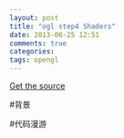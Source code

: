 ```yaml
---
layout: post
title: "ogl step4 Shaders"
date: 2013-06-25 12:51
comments: true
categories: 
tags: opengl
---
```

[Get the source](https://github.com/sweetdark/openglex)

#背景

#代码漫游
